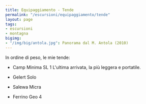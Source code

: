 ```yaml
---
title: Equipaggiamento - Tende
permalink: "/escursioni/equipaggiamento/tende"
layout: page
tags:
- escursioni
- montagna
bigimg:
- "/img/big/antola.jpg": Panorama dal M. Antola (2010)
---
```


In ordine di peso, le mie tende:

- Camp Minima SL 1
L'ultima arrivata, la più leggera e portatile.

- Gelert Solo
- Salewa Micra
- Ferrino Geo 4
